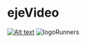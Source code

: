 # ejeVideo
[![Alt text](https://img.youtube.com/vi/4nOlBWCN63U/0.jpg)](https://youtube.com/watch?v=4nOlBWCN63U)
![logoRunners](https://user-images.githubusercontent.com/101598299/161404412-26c54e5b-6381-4934-bb7d-f9bf136e9f51.jpg)


